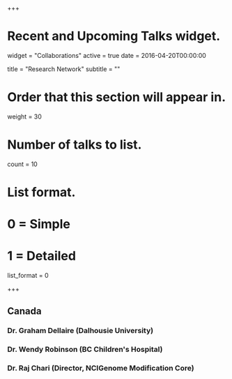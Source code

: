 +++
# Recent and Upcoming Talks widget.
widget = "Collaborations"
active = true
date = 2016-04-20T00:00:00

title = "Research Network"
subtitle = ""

# Order that this section will appear in.
weight = 30

# Number of talks to list.
count = 10

# List format.
#   0 = Simple
#   1 = Detailed
list_format = 0

+++  

## Canada

### Dr. Graham Dellaire (Dalhousie University)
### Dr. Wendy Robinson (BC Children's Hospital)
### Dr. Raj Chari (Director, NCIGenome Modification Core)
